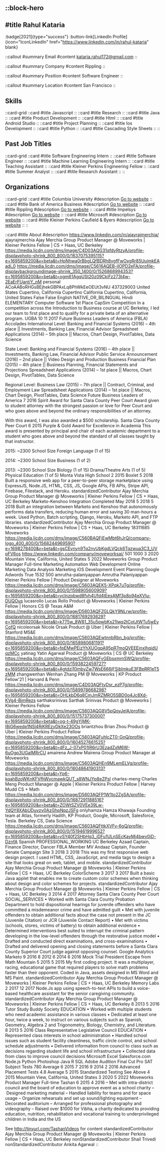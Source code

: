 ::block-hero
---
#title
Rahul Kataria
---

:badge[2021]{type="success"}
:button-link[LinkedIn Profile]{icon="IconLinkedIn" href="https://www.linkedin.com/in/rahul-kataria" blank}

::callout
#summary
Email
#content
kataria.rahul172@gmail.com
::

::callout
#summary
Company
#content
Rippling
::

::callout
#summary
Position
#content
Software Engineer
::

::callout
#summary
Location
#content
San Francisco
::

## Skills
::card-grid
::card
#title
Javascript
::
::card
#title
Research
::
::card
#title
Java
::
::card
#title
Product Development
::
::card
#title
Html
::
::card
#title
Android Studio
::
::card
#title
Project Planning
::
::card
#title
Ios Development
::
::card
#title
Python
::
::card
#title
Cascading Style Sheets
::
::

## Past Job Titles
::card-grid
::card
#title
Software Engineering Intern
::
::card
#title
Software Engineer
::
::card
#title
Machine Learning Engineering Intern
::
::card
#title
Teaching Assistant
::
::card
#title
Kleiner Perkins Engineering Fellow
::
::card
#title
Summer Analyst
::
::card
#title
Research Assistant
::
::

## Organizations
::card-grid
::card
#title
Columbia University
#description
[Go to website](columbia.edu)
::
::card
#title
Bank of America Business
#description
[Go to website](bofaml.com)
::
::card
#title
Rippling
#description
[Go to website](rippling.com)
::
::card
#title
Impelsys
#description
[Go to website](ipublishcentral.com)
::
::card
#title
Microsoft
#description
[Go to website](microsoft.com)
::
::card
#title
Kleiner Perkins Caufield & Byers
#description
[Go to website](kpcb.com)
::
::

::card
#title
About
#description
https://www.linkedin.com/in/ajayrajmerchia/ ajayrajmerchia Ajay Merchia Group Product Manager @ Moveworks | Kleiner Perkins Fellow | CS + Haas, UC Berkeley https://media.licdn.com/dms/image/C4D03AQG31qfdyRtzyA/profile-displayphoto-shrink_800_800/0/1637075395115?e=1695859200&v=beta&t=HpNhwa0rBbgLQfBDRh8vgfFwOxgRr85UujmkEAadj_0 https://media.licdn.com/dms/image/C5616AQEB-iIOPD2eFA/profile-displaybackgroundimage-shrink_350_1400/0/1526868994353?e=1695859200&v=beta&t=ogm61AgqUSt20z09CkiFz273t4w-2EaErFUantjY_nM personal ACoAABoRHGsBEjhekGBPAxLq8PhWkEeOEUt3vNU 437329003 United States Cupertino, California Cupertino California Cupertino, California, United States False False English NATIVE_OR_BILINGUAL Hindi ELEMENTARY Computer Software 1st Place CapSim Competition In a competition across the Introduction to Business course at UC Berkeley, I led our team to first place and to qualify for a private beta of an alternative program. UGBA 10 11 2017 Future Business Leaders of America (FBLA) Accolades International Level:
Banking and Financial Systems (2016) – 4th place || Investments, Banking Law, Financial Advisor
Spreadsheet Applications (2014) – 5th place || Macros, Chart Design, PivotTables, Data Science 

State Level:
Banking and Financial Systems (2016) – 4th place || Investments, Banking Law, Financial Advisor
Public Service Announcement (2016) – 2nd place || Video Design and Production
Business Financial Plan (2015) – 4th place || Business Planning, Financial Statements and Projections
Spreadsheet Applications (2014) – 1st place || Macros, Chart Design, PivotTables, Data Science 

Regional Level:
Business Law (2015) – 7th place || Contract, Criminal, and Employment Law
Spreadsheet Applications (2014) – 1st place || Macros, Chart Design, PivotTables, Data Science Future Business Leaders of America 7 2016 Spirit Award for Santa Clara County Peer Court Award given to student attorney with the strongest passion or love for Peer Court and who goes above and beyond the ordinary responsibilities of an attorney. 

With this award, I was also awarded a $500 scholarship. Santa Clara County Peer Court 6 2015 Purple & Gold Award for Excellence in Academia This award is presented by principal and chair of each academic department to a student who goes above and beyond the standard of all classes taught by that instructor.

2015: ~2300 School Size
Foreign Language (1 of 15)

2014: ~2300 School Size
Business (1 of 2)

2013: ~2300 School Size
Biology (1 of 15)
Drama/Theatre Arts (1 of 5)
Physical Education (1 of 5) Monta Vista High School 2 2015 Boxlet 5 2018 Built a responsive web app for a peer-to-peer storage marketplace using ExpressJS, Node.JS, HTML, CSS, JS, Google APIs, FB APIs, Stripe API, Firebase, Filestack, and Heroku. standardizedContributor Ajay Merchia Group Product Manager @ Moveworks | Kleiner Perkins Fellow | CS + Haas, UC Berkeley Marketo-Kenshoo Integration Completed May 2018 5 2018 5 2018 Built an integration between Marketo and Kenshoo that autonomously performs data transfers, reducing human error and saving 30 man-hours a week. Used Python, Batch scripting, Django, Heroku, Marketo API, and FTP libraries. standardizedContributor Ajay Merchia Group Product Manager @ Moveworks | Kleiner Perkins Fellow | CS + Haas, UC Berkeley 18311685 Moveworks https://media.licdn.com/dms/image/C560BAQFiEwMbt6hJrQ/company-logo_400_400/0/1568244969590?e=1698278400&v=beta&t=gsCEvnyn9Tq2nvUbKgdLVQck6Tqzwua3C3_UVpFV6os https://www.linkedin.com/company/moveworksai/ 501 1000 3 2020 Mountain View, California, United States 5 2022 Moveworks Group Product Manager Full-time Marketing Automation Web Development Online Marketing Data Analysis Marketing iOS Development Event Planning Google Adwords True 1532 500 amrutha-palaniyappan Amrutha Palaniyappan Kleiner Perkins Fellow | Product Designer at Moveworks https://media.licdn.com/dms/image/C5603AQEK5-XPqk7uTg/profile-displayphoto-shrink_800_800/0/1598905600909?e=1695859200&v=beta&t=yclnzpbwd8fvh4Ufd4tEesAMf3p8o94eXVIu-DUQOus lucasrollo Lucas Rollo Product @ Moveworks | Kleiner Perkins Fellow | Honors CS @ Texas A&M https://media.licdn.com/dms/image/D5603AQFZGLQkY9NLrw/profile-displayphoto-shrink_800_800/0/1681769293629?e=1695859200&v=beta&t=k775w_8W81_35u5pwbKs21lwq2tCotJtWTu5wEyCofQ nicoleorsak Nicole Orsak Product @ Uber | Kleiner Perkins Fellow | Stanford MS&E https://media.licdn.com/dms/image/C5603AQEwtnnbRbn_bg/profile-displayphoto-shrink_800_800/0/1658980681191?e=1695859200&v=beta&t=fpEMwPEizYhXUOgpA95pR7moQVEEEinxIhqidUqzMCc yatinag Yatin Agarwal Product @ Moveworks | CS @ UC Berkeley https://media.licdn.com/dms/image/C5603AQFvGEbsxmmSWQ/profile-displayphoto-shrink_800_800/0/1593822459727?e=1695859200&v=beta&t=Agtdzj10mbyZw7WsE666jFSjbImkuE3FBpRR1eT5zMM zhangwenhan Wenhan Zhang PM @ Moveworks | KP Product Fellow'21 | Harvard & Penn https://media.licdn.com/dms/image/C4D03AQFtyDsr_ezP7g/profile-displayphoto-shrink_800_800/0/1589978668298?e=1695859200&v=beta&t=OHLkbD6q8CmJmRZMRO5SBD0o4Jc8Xd-KVg4-BimRezs sarthaksrinivas Sarthak Srinivas Product @ Moveworks | Kleiner Perkins Fellow https://media.licdn.com/dms/image/C5603AQG8V5pQoyJelA/profile-displayphoto-shrink_800_800/0/1517573730000?e=1695859200&v=beta&t=og-t-49gYjMK-I8jG6wedp1NSl4RjKREzyDkXe23OOs briantzhou Brian Zhou Product @ Uber | Kleiner Perkins Product Fellow https://media.licdn.com/dms/image/C5603AQFuhlcZT0-GnQ/profile-displayphoto-shrink_800_800/0/1604527661525?e=1695859200&v=beta&t=dFz_J-07xP01IR6rU3EzadZxM6W-6uOgp3UGalMRrCU amairena Andrew Mairena Group Product Manager at Moveworks https://media.licdn.com/dms/image/C5603AQHEn9MLemELVg/profile-displayphoto-shrink_800_800/0/1604864190313?e=1695859200&v=beta&t=Yp6-kqahBzoWKnKFVfhWycmawkQUT_s8WNJYp8eZPsI charles-meng Charles Meng Product Manager @ Apple | Kleiner Perkins Product Fellow | Harvey Mudd CS + Math https://media.licdn.com/dms/image/D5603AQFP1W1to2ZgSA/profile-displayphoto-shrink_800_800/0/1687291188516?e=1695859200&v=beta&t=ZOWtSZV0VEe39Lw-YdQY8XAbUDuvzv0AzGhpNpzJSFg onlyhamza Hamza Khawaja Founding team at Atlas, formerly Hadith, KP Product, Google, Microsoft, Salesforce, Tesla. Berkeley CS, Data Science https://media.licdn.com/dms/image/C5603AQFttkXVFv-6gQ/profile-displayphoto-shrink_800_800/0/1519461999652?e=1695859200&v=beta&t=vSY40f2SHbHq3_jDFu1ULnSEcKayMi4bwv0iD-DznfA Spanish PROFESSIONAL_WORKING UC Berkeley Azaad Captain, Finance Director, Dancer FBLA Member MV Andaaz Captain, Founder Senate Campaign Site 3 2018 3 2018 This was my first responsive web design project. I used HTML, CSS, JavaScript, and media tags to design a site that looks great on web, tablet, and mobile. standardizedContributor Ajay Merchia Group Product Manager @ Moveworks | Kleiner Perkins Fellow | CS + Haas, UC Berkeley ColorScheme 3 2017 3 2017 Built a basic Java applet that enables me to create custom color schemes when thinking about design and color schemes for projects. standardizedContributor Ajay Merchia Group Product Manager @ Moveworks | Kleiner Perkins Fellow | CS + Haas, UC Berkeley 3 2014 4 2017 Attorney Santa Clara County Peer Court SOCIAL_SERVICES • Worked with Santa Clara County Probation Department to hold dispositional hearings for juvenile offenders who have committed a misdemeanor crime and have admitted guilt
• Met with juvenile offenders to obtain additional facts about the case not present in the JC (Juvenile Citation) or JCR (Juvenile Contact Report)
• Met with victims (schools, stores, victims of battery) to obtain additional evidence
• Determined interventions best suited to interrupt the criminal pattern developing in the low-level offenders through the restorative justice model
• Drafted and conducted direct examinations, and cross-examinations
• Drafted and delivered opening and closing statements before a Santa Clara County Superior Court judge against opposing counsel. Google Analytics Marketo 9 2016 8 2012 6 2014 6 2016 Mock Trial President Escape from Math Mountain 5 2015 5 2015 My first coding project. It was a multiplayer, racing, educational game that required players to solve math problems faster than their opponent. Coded in Java, assets designed in MS Word and MS Paint.
 standardizedContributor Ajay Merchia Group Product Manager @ Moveworks | Kleiner Perkins Fellow | CS + Haas, UC Berkeley Memory Labs 2 2017 12 2017 Node.Js app using speech-to-text APIs to build a voice-based healthcare assistant for the senior caregiving community. standardizedContributor Ajay Merchia Group Product Manager @ Moveworks | Kleiner Perkins Fellow | CS + Haas, UC Berkeley 8 2013 5 2016 Tutor Study Buddy Society EDUCATION • Worked with multiple students who need academic assistance in various classes
• Dedicated at least one hour, twice a week, to instruct on various subjects such as Spanish, Geometry, Algebra 2 and Trigonometry, Biology, Chemistry, and Literature. 8 2013 5 2016 Class Representative Legislative Council EDUCATION • Represented class interests in school administration
• Handled school issues such as student facility cleanliness, traffic circle control, and school schedule adjustments
• Delivered information from council to class such as decisions regarding student life and school infrastructure
• Collected data from class to improve council decisions
 Microsoft Excel Salesforce.com Node.js Python Photoshop Java R SQL Adobe Audition Final Cut Pro SAT Subject Tests 780 Average 6 2015 7 2016 9 2014 2 2016 Advanced Placement Tests 4.8 Average 5 2015 Standardized Testing See Above 4 2015 Mountain View, California, United States 3 2020 5 2022 Moveworks Product Manager Full-time Tashan 6 2015 4 2016 – Met with intra-district council and the board of education to approve event as a school charity
– Designed marketing material
– Handled liability for teams and for space usage
– Organize rehearsals and set up sound/lighting equipment
– Decorated auditorium
– Arranged for professional photography and videography
– Raised over $1000 for Vibha, a charity dedicated to providing education, nutrition, rehabilitation and vocational training to underprivileged children in India and the US


See http://tinyurl.com/TashanVideos for content standardizedContributor Ajay Merchia Group Product Manager @ Moveworks | Kleiner Perkins Fellow | CS + Haas, UC Berkeley nonStandardizedContributor Shail Trivedi nonStandardizedContributor Ankita Agarwal
::
